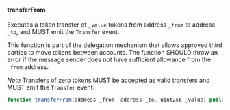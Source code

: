 #### transferFrom

Executes a token transfer of `_value` tokens from address `_from` to address `_to`, and MUST emit the `Transfer` event.

This function is part of the delegation mechanism that allows approved third parties to move tokens between accounts.
The function SHOULD throw an error if the message sender does not have sufficient allowance from the `_from` address.

*Note* Transfers of zero tokens MUST be accepted as valid transfers and MUST emit the `Transfer` event.

``` js
function transferFrom(address _from, address _to, uint256 _value) public returns (bool success)
``` 